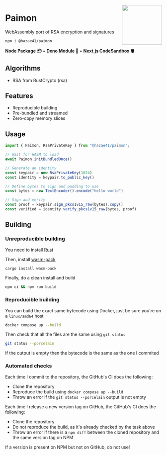 <div>
  <img align="right" width="128" src="https://user-images.githubusercontent.com/4405263/216624328-4827e1fd-1d1c-406e-9fb1-11b2612ac3d6.png"/>
  <p></p>
</div>

# Paimon

WebAssembly port of RSA encryption and signatures

```bash
npm i @hazae41/paimon
```

[**Node Package 📦**](https://www.npmjs.com/package/@hazae41/paimon) • [**Deno Module 🦖**](https://deno.land/x/paimon) • [**Next.js CodeSandbox 🪣**](https://codesandbox.io/p/github/hazae41/paimon-example-next)

## Algorithms
- RSA from RustCrypto (rsa)

## Features
- Reproducible building
- Pre-bundled and streamed
- Zero-copy memory slices

## Usage

```ts
import { Paimon, RsaPrivateKey } from "@hazae41/paimon";

// Wait for WASM to load
await Paimon.initBundledOnce()

// Generate an identity
const keypair = new RsaPrivateKey(1024)
const identity = keypair.to_public_key()

// Define bytes to sign and padding to use
const bytes = new TextEncoder().encode("hello world")

// Sign and verify
const proof = keypair.sign_pkcs1v15_raw(bytes).copy()
const verified = identity.verify_pkcs1v15_raw(bytes, proof)
```

## Building

### Unreproducible building

You need to install [Rust](https://www.rust-lang.org/tools/install)

Then, install [wasm-pack](https://github.com/rustwasm/wasm-pack)

```bash
cargo install wasm-pack
```

Finally, do a clean install and build

```bash
npm ci && npm run build
```

### Reproducible building

You can build the exact same bytecode using Docker, just be sure you're on a `linux/amd64` host

```bash
docker compose up --build
```

Then check that all the files are the same using `git status`

```bash
git status --porcelain
```

If the output is empty then the bytecode is the same as the one I commited

### Automated checks

Each time I commit to the repository, the GitHub's CI does the following:
- Clone the repository
- Reproduce the build using `docker compose up --build`
- Throw an error if the `git status --porcelain` output is not empty

Each time I release a new version tag on GitHub, the GitHub's CI does the following:
- Clone the repository
- Do not reproduce the build, as it's already checked by the task above
- Throw an error if there is a `npm diff` between the cloned repository and the same version tag on NPM

If a version is present on NPM but not on GitHub, do not use!
